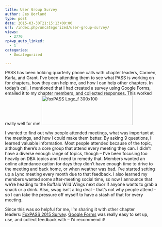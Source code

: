 ```yaml
---
title: User Group Survey
author: Jes Borland
type: post
date: 2015-03-30T21:15:13+00:00
url: /index.php/uncategorized/user-group-survey/
views:
  - 2770
rp4wp_auto_linked:
  - 1
categories:
  - Uncategorized

---
```

PASS has been holding quarterly phone calls with chapter leaders, Carmen, Karla, and Grant. I&#8217;ve been attending them to see what PASS is working on for chapters, how they can help me, and how I can help other chapters. In today&#8217;s call, I mentioned that I had created a survey using Google Forms, emailed it to my chapter members, and collected responses. This worked really well for me! <a href="http://fox.sqlpass.org" target="_blank"><img class="aligncenter wp-image-3331 size-full" src="http://blogs.ltd.local/wp-content/uploads/2015/03/foxPASS-Logo_f-300x100.png" alt="foxPASS Logo_f 300x100" width="300" height="97" /></a>

I wanted to find out why people attended meetings, what was important at the meetings, and how I could make them better. By asking 9 questions, I learned valuable information. Most people attended because of the topic, although there&#8217;s a core group that attend every meeting they can. I didn&#8217;t have a diverse enough range of topics, though &#8211; I&#8217;ve been focusing too heavily on DBA topics and I need to remedy that. Members wanted an online attendance option for days they didn&#8217;t have enough time to drive to the meeting and back home, or when weather was bad. I&#8217;ve started setting up a Lync meeting every month due to that feedback. I also learned my members wanted some after-meeting social time, so now I announce that we&#8217;re heading to the Buffalo Wild Wings next door if anyone wants to grab a snack or a drink. Also, swag isn&#8217;t a big deal &#8211; that&#8217;s not why people attend &#8211; so I can take the pressure off myself to have a stash of that for every meeting.

Since this was so helpful for me, I&#8217;m sharing it with other chapter leaders: <a href="https://docs.google.com/forms/d/17Jj8qFX-uJqUUFvmtvSd4l3pEld61OruEcVsmp0wj5Q/viewform" target="_blank">FoxPASS 2015 Survey</a>. <a href="https://www.google.com/forms/about/?utm_source=product&utm_medium=forms_logo&utm_campaign=forms" target="_blank">Google Forms</a> was really easy to set up, use, and collect feedback with &#8211; I&#8217;d recommend it!